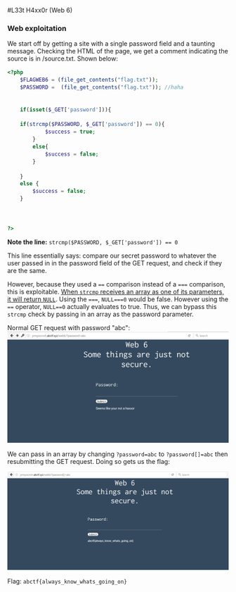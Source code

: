 #L33t H4xx0r  (Web 6)

### Web exploitation

We start off by getting a site with a single password field and a taunting message. Checking the HTML of the page, we get a comment indicating the source is in /source.txt. Shown below:

```php
<?php
	$FLAGWEB6 = (file_get_contents("flag.txt"));
	$PASSWORD =  (file_get_contents("flag.txt")); //haha


	if(isset($_GET['password'])){
	
	if(strcmp($PASSWORD, $_GET['password']) == 0){
			$success = true;
		}
		else{
			$success = false;
		}

	}
	else {
		$success = false;
	}
	
	

?>
```

<b> Note the line:</b> `strcmp($PASSWORD, $_GET['password']) == 0`

This line essentially says: compare our secret password to whatever the user passed in in the password field of the GET request, and check if they are the same.

However, because they used a `==` comparison instead of a `===` comparison, this is exploitable. [When `strcmp` receives an array as one of its parameters, it will return `NULL`](http://php.net/manual/en/function.strcmp.php#113364). Using the `===`, `NULL===0` would be false. However using the `==` operator, `NULL==0` actually evaluates to true. Thus, we can bypass this `strcmp` check by passing in an array as the password parameter.

Normal GET request with password "abc":
![](https://raw.githubusercontent.com/jonathanluck/ctfs/master/abctf2016/Web%206/clip%20%282016-07-19%20at%2007.50.23%29.png)

We can pass in an array by changing `?password=abc` to `?password[]=abc` then resubmitting the GET request. Doing so gets us the flag:

![](https://raw.githubusercontent.com/jonathanluck/ctfs/master/abctf2016/Web%206/clip%20%282016-07-19%20at%2007.50.53%29.png)

Flag: ` abctf{always_know_whats_going_on} `